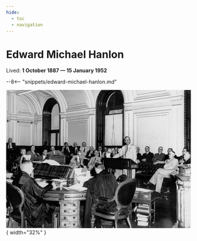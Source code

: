 ```yaml
---
hide:
  - toc
  - navigation
---
```


# Edward Michael Hanlon

Lived: **1 October 1887 — 15 January 1952**


--8<-- "snippets/edward-michael-hanlon.md"

![](../assets/edward-michael-hanlon.jpg){ width="32%" }
